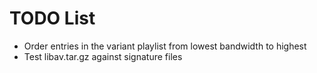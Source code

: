 TODO List
=========

- Order entries in the variant playlist from lowest bandwidth to highest
- Test libav.tar.gz against signature files

